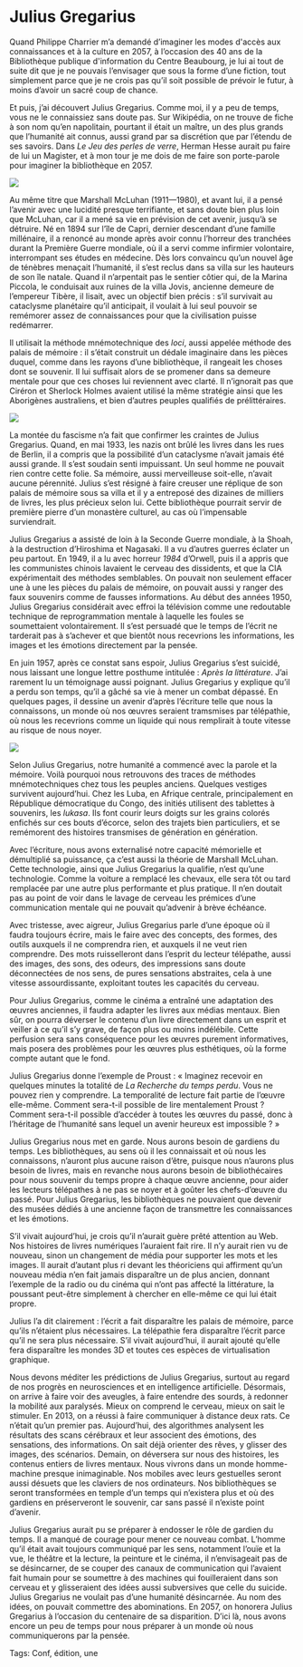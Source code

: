 # Julius Gregarius

Quand Philippe Charrier m’a demandé d’imaginer les modes d'accès aux connaissances et à la culture en 2057, à l’occasion des 40 ans de la Bibliothèque publique d'information du Centre Beaubourg, je lui ai tout de suite dit que je ne pouvais l’envisager que sous la forme d’une fiction, tout simplement parce que je ne crois pas qu’il soit possible de prévoir le futur, à moins d’avoir un sacré coup de chance.

Et puis, j’ai découvert Julius Gregarius. Comme moi, il y a peu de temps, vous ne le connaissiez sans doute pas. Sur Wikipédia, on ne trouve de fiche à son nom qu’en napolitain, pourtant il était un maître, un des plus grands que l’humanité ait connus, aussi grand par sa discrétion que par l’étendu de ses savoirs. Dans *Le Jeu des perles de verre*, Herman Hesse aurait pu faire de lui un Magister, et à mon tour je me dois de me faire son porte-parole pour imaginer la bibliothèque en 2057.

![](http://tcrouzet.comhttps://tcrouzet.com/images_tc/2017/10/gregarius-2-600x450.jpg)

Au même titre que Marshall McLuhan (1911—1980), et avant lui, il a pensé l’avenir avec une lucidité presque terrifiante, et sans doute bien plus loin que McLuhan, car il a mené sa vie en prévision de cet avenir, jusqu’à se détruire. Né en 1894 sur l’île de Capri, dernier descendant d’une famille millénaire, il a renoncé au monde après avoir connu l’horreur des tranchées durant la Première Guerre mondiale, où il a servi comme infirmier volontaire, interrompant ses études en médecine. Dès lors convaincu qu’un nouvel âge de ténèbres menaçait l’humanité, il s’est reclus dans sa villa sur les hauteurs de son île natale. Quand il n’arpentait pas le sentier côtier qui, de la Marina Piccola, le conduisait aux ruines de la villa Jovis, ancienne demeure de l’empereur Tibère, il lisait, avec un objectif bien précis : s’il survivait au cataclysme planétaire qu’il anticipait, il voulait à lui seul pouvoir se remémorer assez de connaissances pour que la civilisation puisse redémarrer.

Il utilisait la méthode mnémotechnique des *loci*, aussi appelée méthode des palais de mémoire : il s’était construit un dédale imaginaire dans les pièces duquel, comme dans les rayons d’une bibliothèque, il rangeait les choses dont se souvenir. Il lui suffisait alors de se promener dans sa demeure mentale pour que ces choses lui reviennent avec clarté. Il n’ignorait pas que Ciréron et Sherlock Holmes avaient utilisé la même stratégie ainsi que les Aborigènes australiens, et bien d’autres peuples qualifiés de prélittéraires.

![](http://tcrouzet.comhttps://tcrouzet.com/images_tc/2017/10/gregarius-3-600x450.jpg)

La montée du fascisme n’a fait que confirmer les craintes de Julius Gregarius. Quand, en mai 1933, les nazis ont brûlé les livres dans les rues de Berlin, il a compris que la possibilité d’un cataclysme n’avait jamais été aussi grande. Il s’est soudain senti impuissant. Un seul homme ne pouvait rien contre cette folie. Sa mémoire, aussi merveilleuse soit-elle, n’avait aucune pérennité. Julius s’est résigné à faire creuser une réplique de son palais de mémoire sous sa villa et il y a entreposé des dizaines de milliers de livres, les plus précieux selon lui. Cette bibliothèque pourrait servir de première pierre d’un monastère culturel, au cas où l’impensable surviendrait.

Julius Gregarius a assisté de loin à la Seconde Guerre mondiale, à la Shoah, à la destruction d’Hiroshima et Nagasaki. Il a vu d’autres guerres éclater un peu partout. En 1949, il a lu avec horreur *1984* d’Orwell, puis il a appris que les communistes chinois lavaient le cerveau des dissidents, et que la CIA expérimentait des méthodes semblables. On pouvait non seulement effacer une à une les pièces du palais de mémoire, on pouvait aussi y ranger des faux souvenirs comme de fausses informations. Au début des années 1950, Julius Gregarius considérait avec effroi la télévision comme une redoutable technique de reprogrammation mentale à laquelle les foules se soumettaient volontairement. Il s’est persuadé que le temps de l’écrit ne tarderait pas à s’achever et que bientôt nous recevrions les informations, les images et les émotions directement par la pensée.

En juin 1957, après ce constat sans espoir, Julius Gregarius s’est suicidé, nous laissant une longue lettre posthume intitulée : *Après la littérature*. J’ai rarement lu un témoignage aussi poignant. Julius Gregarius y explique qu’il a perdu son temps, qu’il a gâché sa vie à mener un combat dépassé. En quelques pages, il dessine un avenir d’après l’écriture telle que nous la connaissons, un monde où nos œuvres seraient tramsmises par télépathie, où nous les recevrions comme un liquide qui nous remplirait à toute vitesse au risque de nous noyer.

![](http://tcrouzet.comhttps://tcrouzet.com/images_tc/2017/10/gregarius-4-600x450.jpg)

Selon Julius Gregarius, notre humanité a commencé avec la parole et la mémoire. Voilà pourquoi nous retrouvons des traces de méthodes mnémotechniques chez tous les peuples anciens. Quelques vestiges survivent aujourd’hui. Chez les Luba, en Afrique centrale, principalement en République démocratique du Congo, des initiés utilisent des tablettes à souvenirs, les *lukasa*. Ils font courir leurs doigts sur les grains colorés enfichés sur ces bouts d’écorce, selon des trajets bien particuliers, et se remémorent des histoires transmises de génération en génération. 

Avec l’écriture, nous avons externalisé notre capacité mémorielle et démultiplié sa puissance, ça c’est aussi la théorie de Marshall McLuhan. Cette technologie, ainsi que Julius Gregarius la qualifie, n’est qu’une technologie. Comme la voiture a remplacé les chevaux, elle sera tôt ou tard remplacée par une autre plus performante et plus pratique. Il n’en doutait pas au point de voir dans le lavage de cerveau les prémices d’une communication mentale qui ne pouvait qu’advenir à brève échéance.

Avec tristesse, avec aigreur, Julius Gregarius parle d’une époque où il faudra toujours écrire, mais le faire avec des concepts, des formes, des outils auxquels il ne comprendra rien, et auxquels il ne veut rien comprendre. Des mots ruisselleront dans l’esprit du lecteur télépathe, aussi des images, des sons, des odeurs, des impressions sans doute déconnectées de nos sens, de pures sensations abstraites, cela à une vitesse assourdissante, exploitant toutes les capacités du cerveau.

Pour Julius Gregarius, comme le cinéma a entraîné une adaptation des œuvres anciennes, il faudra adapter les livres aux médias mentaux. Bien sûr, on pourra déverser le contenu d’un livre directement dans un esprit et veiller à ce qu’il s’y grave, de façon plus ou moins indélébile. Cette perfusion sera sans conséquence pour les œuvres purement informatives, mais posera des problèmes pour les œuvres plus esthétiques, où la forme compte autant que le fond.

Julius Gregarius donne l’exemple de Proust : « Imaginez recevoir en quelques minutes la totalité de *La Recherche du temps perdu*. Vous ne pouvez rien y comprendre. La temporalité de lecture fait partie de l’œuvre elle-même. Comment sera-t-il possible de lire mentalement Proust ? Comment sera-t-il possible d’accéder à toutes les œuvres du passé, donc à l’héritage de l’humanité sans lequel un avenir heureux est impossible ? »

Julius Gregarius nous met en garde. Nous aurons besoin de gardiens du temps. Les bibliothèques, au sens où il les connaissait et où nous les connaissons, n’auront plus aucune raison d’être, puisque nous n’aurons plus besoin de livres, mais en revanche nous aurons besoin de bibliothécaires pour nous souvenir du temps propre à chaque œuvre ancienne, pour aider les lecteurs télépathes à ne pas se noyer et à goûter les chefs-d’œuvre du passé. Pour Julius Gregarius, les bibliothèques ne pouvaient que devenir des musées dédiés à une ancienne façon de transmettre les connaissances et les émotions.

S’il vivait aujourd’hui, je crois qu’il n’aurait guère prêté attention au Web. Nos histoires de livres numériques l’auraient fait rire. Il n’y aurait rien vu de nouveau, sinon un changement de média pour supporter les mots et les images. Il aurait d’autant plus ri devant les théoriciens qui affirment qu’un nouveau média n’en fait jamais disparaître un de plus ancien, donnant l’exemple de la radio ou du cinéma qui n’ont pas affecté la littérature, la poussant peut-être simplement à chercher en elle-même ce qui lui était propre.

Julius l’a dit clairement : l’écrit a fait disparaître les palais de mémoire, parce qu’ils n’étaient plus nécessaires. La télépathie fera disparaître l’écrit parce qu’il ne sera plus nécessaire. S’il vivait aujourd’hui, il aurait ajouté qu’elle fera disparaître les mondes 3D et toutes ces espèces de virtualisation graphique.

Nous devons méditer les prédictions de Julius Gregarius, surtout au regard de nos progrès en neurosciences et en intelligence artificielle. Désormais, on arrive à faire voir des aveugles, à faire entendre des sourds, à redonner la mobilité aux paralysés. Mieux on comprend le cerveau, mieux on sait le stimuler. En 2013, on a réussi à faire communiquer à distance deux rats. Ce n’était qu’un premier pas. Aujourd’hui, des algorithmes analysent les résultats des scans cérébraux et leur associent des émotions, des sensations, des informations. On sait déjà orienter des rêves, y glisser des images, des scénarios. Demain, on déversera sur nous des histoires, les contenus entiers de livres mentaux. Nous vivrons dans un monde homme-machine presque inimaginable. Nos mobiles avec leurs gestuelles seront aussi désuets que les claviers de nos ordinateurs. Nos bibliothèques se seront transformées en temple d’un temps qui n’existera plus et où des gardiens en préserveront le souvenir, car sans passé il n’existe point d’avenir.

Julius Gregarius aurait pu se préparer à endosser le rôle de gardien du temps. Il a manqué de courage pour mener ce nouveau combat. L’homme qu’il était avait toujours communiqué par les sens, notamment l’ouïe et la vue, le théâtre et la lecture, la peinture et le cinéma, il n’envisageait pas de se désincarner, de se couper des canaux de communication qui l’avaient fait humain pour se soumettre à des machines qui fouilleraient dans son cerveau et y glisseraient des idées aussi subversives que celle du suicide. Julius Gregarius ne voulait pas d’une humanité désincarnée. Au nom des idées, on pouvait commettre des abominations. En 2057, on honorera Julius Gregarius à l’occasion du centenaire de sa disparition. D’ici là, nous avons encore un peu de temps pour nous préparer à un monde où nous communiquerons par la pensée.

Tags: Conf, édition, une